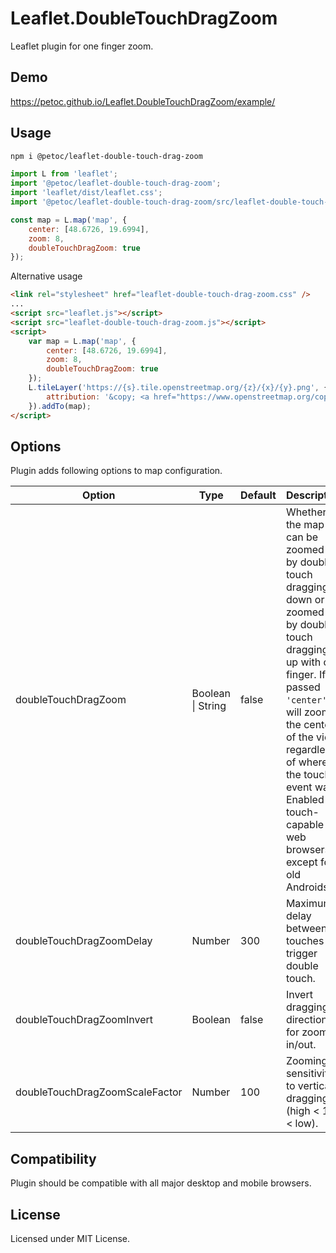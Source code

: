 # Leaflet.DoubleTouchDragZoom

Leaflet plugin for one finger zoom.

## Demo

<https://petoc.github.io/Leaflet.DoubleTouchDragZoom/example/>

## Usage

```sh
npm i @petoc/leaflet-double-touch-drag-zoom
```

```js
import L from 'leaflet';
import '@petoc/leaflet-double-touch-drag-zoom';
import 'leaflet/dist/leaflet.css';
import '@petoc/leaflet-double-touch-drag-zoom/src/leaflet-double-touch-drag-zoom.css';

const map = L.map('map', {
    center: [48.6726, 19.6994],
    zoom: 8,
    doubleTouchDragZoom: true
});
```

Alternative usage

```html
<link rel="stylesheet" href="leaflet-double-touch-drag-zoom.css" />
...
<script src="leaflet.js"></script>
<script src="leaflet-double-touch-drag-zoom.js"></script>
<script>
    var map = L.map('map', {
        center: [48.6726, 19.6994],
        zoom: 8,
        doubleTouchDragZoom: true
    });
    L.tileLayer('https://{s}.tile.openstreetmap.org/{z}/{x}/{y}.png', {
        attribution: '&copy; <a href="https://www.openstreetmap.org/copyright">OpenStreetMap</a> contributors'
    }).addTo(map);
</script>
```

## Options

Plugin adds following options to map configuration.

| Option                         | Type              | Default | Description |
|--------------------------------|-------------------|---------|-------------|
| doubleTouchDragZoom            | Boolean \| String | false   | Whether the map can be zoomed in by double touch dragging down or zoomed out by double touch dragging up with one finger. If passed `'center'`, it will zoom to the center of the view regardless of where the touch event was. Enabled for touch-capable web browsers except for old Androids. |
| doubleTouchDragZoomDelay       | Number            | 300     | Maximum delay between touches to trigger double touch. |
| doubleTouchDragZoomInvert      | Boolean           | false   | Invert dragging directions for zoom in/out. |
| doubleTouchDragZoomScaleFactor | Number            | 100     | Zooming sensitivity to vertical dragging (high < 100 < low). |

## Compatibility

Plugin should be compatible with all major desktop and mobile browsers.

## License

Licensed under MIT License.
